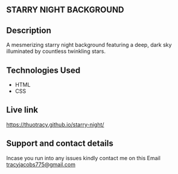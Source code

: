 ## STARRY NIGHT BACKGROUND

## Description
A mesmerizing starry night background featuring a deep, dark sky illuminated by countless twinkling stars.

## Technologies Used
* HTML
* CSS

## Live link
https://thuotracy.github.io/starry-night/

## Support and contact details
Incase you run into any issues kindly contact me on this Email tracyjacobs775@gmail.com
